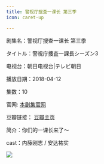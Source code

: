 ```yaml
---
title: 警视厅搜查一课长 第三季
icon: caret-up

---
```


剧集名：警视厅搜查一课长 第三季

タイトル：警視庁捜査一課長シーズン3

电视台：朝日电视台|テレビ朝日

播放日期：2018-04-12

集数：10

官网: [本剧集官网](https://www.tv-asahi.co.jp/ichikacho3/)

豆瓣链接： [豆瓣主页](https://movie.douban.com/subject/30190658/)


简介：你们的一课长来了～ ​​​​

cast：内藤刚志 / 安达祐实

![](https://listpic.tsgsanjiao.com/2018/2018sc1kzs3.jpg)